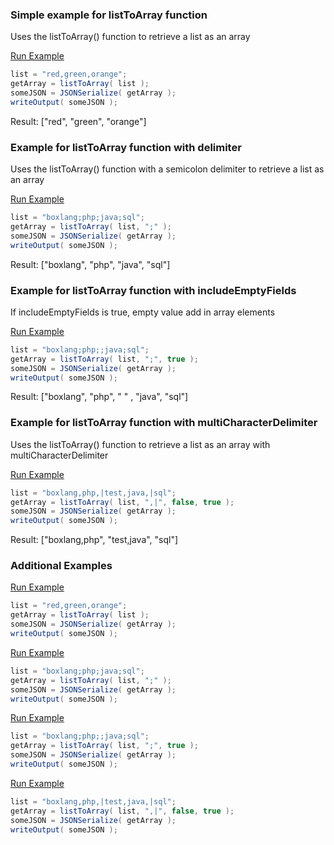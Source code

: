 ### Simple example for listToArray function

Uses the listToArray() function to retrieve a list as an array

<a href="https://try.boxlang.io/?code=eJzLySwuUbBVUCpKTdFJL0pNzdPJL0rMS09VsuZKTy1xLCpKrARK5wBVheSDeRpgjoKmNVdxfm6qV7C%2FH1AeRAWnFmUm5mRWpWoowHUCVZUXZZak%2BpeWFJSWaCjAtQAlAOB7KJE%3D" target="_blank">Run Example</a>

```java
list = "red,green,orange";
getArray = listToArray( list );
someJSON = JSONSerialize( getArray );
writeOutput( someJSON );

```

Result: ["red", "green", "orange"]

### Example for listToArray function with delimiter

Uses the listToArray() function with a semicolon delimiter to retrieve a list as an array

<a href="https://try.boxlang.io?code=eJzLySwuUbBVUErKr8hJzEu3LsgosM5KLEu0Li7MUbLmSk8tcSwqSqwEKskBqgzJB%2FM0wBwdBSVrJQVNa67i%2FNxUr2B%2FP6AiEBWcWpSZmJNZlaqhANcOVFVelFmS6l9aUlBaoqEA16JpDQAl4isI" target="_blank">Run Example</a>

```java
list = "boxlang;php;java;sql";
getArray = listToArray( list, ";" );
someJSON = JSONSerialize( getArray );
writeOutput( someJSON );

```

Result: ["boxlang", "php", "java", "sql"]

### Example for listToArray function with includeEmptyFields

If includeEmptyFields is true, empty value add in array elements

<a href="https://try.boxlang.io?code=eJzLySwuUbBVUErKr8hJzEu3LsgosLbOSixLtC4uzFGy5kpPLXEsKkqsBKrJASoNyQfzNMAcHQUlayUdhZKi0lQFTWuu4vzcVK9gfz%2BgUhAVnFqUmZiTWZWqoQA3BKiqvCizJNW%2FtKSgtERDAa4FKAEAhEctWQ%3D%3D" target="_blank">Run Example</a>

```java
list = "boxlang;php;;java;sql";
getArray = listToArray( list, ";", true );
someJSON = JSONSerialize( getArray );
writeOutput( someJSON );

```

Result: ["boxlang", "php", " " , "java", "sql"]

### Example for listToArray function with multiCharacterDelimiter

Uses the listToArray() function to retrieve a list as an array with multiCharacterDelimiter

<a href="https://try.boxlang.io/?code=eJw9jDEOwjAMRfeewsoUJN%2Bg6sDKQIdygQhcCDIk2A6oKIcndOj09fXf%2BxzVYAB3TnyZi8b0xHzLWI3U8B7eAau%2B2PXdlWwvEpYGc3NOaW1%2BLQgOq0OYAyshmBSCXd9petBhGo9N%2BcdEEgPHL3nYzhr1kWg0FsvFPGxKG343TDPk" target="_blank">Run Example</a>

```java
list = "boxlang,php,|test,java,|sql";
getArray = listToArray( list, ",|", false, true );
someJSON = JSONSerialize( getArray );
writeOutput( someJSON );

```

Result: ["boxlang,php", "test,java", "sql"]

### Additional Examples

<a href="https://try.boxlang.io/?code=eJzLySwuUbBVUCpKTdFJL0pNzdPJL0rMS09VsuZKTy1xLCpKrARK5wBVheSDeRpgjoKmNVdxfm6qV7C%2FH1AeRAWnFmUm5mRWpWoowHUCVZUXZZak%2BpeWFJSWaCjAtQAlAOB7KJE%3D" target="_blank">Run Example</a>

```java
list = "red,green,orange";
getArray = listToArray( list );
someJSON = JSONSerialize( getArray );
writeOutput( someJSON );

```


<a href="https://try.boxlang.io/?code=eJzLySwuUbBVUErOz0lJKy3OzM%2BzLsgosM5KLEu0Li7MUbLmSk8tcSwqSqwEqsoBKg7JB%2FM0wBwdBSVrJQVNa67i%2FNxUr2B%2FP6AiEBWcWpSZmJNZlaqhANcOVFVelFmS6l9aUlBaoqEA1wKUAAD5Lyxd" target="_blank">Run Example</a>

```java
list = "boxlang;php;java;sql";
getArray = listToArray( list, ";" );
someJSON = JSONSerialize( getArray );
writeOutput( someJSON );

```


<a href="https://try.boxlang.io/?code=eJw9jDEOwjAMRfeewsoUpN7AYmBloEO5QFRcMDIkOA4ITl%2FTodPX03%2F%2FC1eDPYQpy2VulfMTy60g3tM7YX1JwO5KdlBNX9fE7XNeKa7QQ8DQg2kj2GFX84OO43By9R8jKSfhH0XYTtz6KBsNzUqzCNvEiwU1ni6k" target="_blank">Run Example</a>

```java
list = "boxlang;php;;java;sql";
getArray = listToArray( list, ";", true );
someJSON = JSONSerialize( getArray );
writeOutput( someJSON );

```


<a href="https://try.boxlang.io/?code=eJw9jDEOwjAMRfeewsoUJN%2Bg6sDKQIdygQhcCDIk2A6oKIcndOj09fXf%2BxzVYAB3TnyZi8b0xHzLWI3U8B7eAau%2B2PXdlWwvEpYGc3NOaW1%2BLQgOq0OYAyshmBSCXd9petBhGo9N%2BcdEEgPHL3nYzhr1kWg0FsvFPGxKG343TDPk" target="_blank">Run Example</a>

```java
list = "boxlang,php,|test,java,|sql";
getArray = listToArray( list, ",|", false, true );
someJSON = JSONSerialize( getArray );
writeOutput( someJSON );

```


